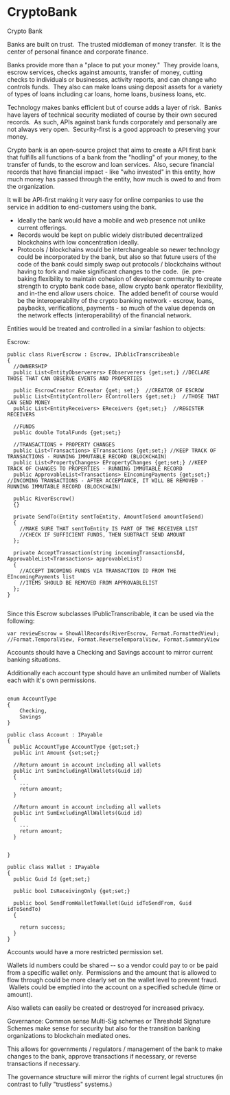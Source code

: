 # CryptoBank
Crypto Bank

Banks are built on trust.  The trusted middleman of money transfer.  It is the center of personal finance and corporate finance.

Banks provide more than a "place to put your money."  They provide loans, escrow services, checks against amounts, transfer of money, cutting checks to individuals or businesses, activity reports, and can change who controls funds.  They also can make loans using deposit assets for a variety of types of loans including car loans, home loans, business loans, etc.

Technology makes banks efficient but of course adds a layer of risk.  Banks have layers of technical security mediated of course by their own secured records.  As such, APIs against bank funds corporately and personally are not always very open.  Security-first is a good approach to preserving your money.

Crypto bank is an open-source project that aims to create a API first bank that fulfills all functions of a bank from the "hodling" of your money, to the transfer of funds, to the escrow and loan services.  Also, secure financial records that have financial impact - like "who invested" in this entity, how much money has passed through the entity, how much is owed to and from the organization.

It will be API-first making it very easy for online companies to use the service in addition to end-customers using the bank. 

- Ideally the bank would have a mobile and web presence not unlike current offerings.  
- Records would be kept on public widely distributed decentralized blockchains with low concentration ideally.
- Protocols / blockchains would be interchangeable so newer technology could be incorporated by the bank, but also so that future users of the code of the bank could simply swap out protocols / blockchains without having to fork and make significant changes to the code.  (ie. pre-baking flexibility to maintain cohesion of developer community to create strength to crypto bank code base, allow crypto bank operator flexibility, and in-the end allow users choice.  The added benefit of course would be the interoperability of the crypto banking network - escrow, loans, paybacks, verifications, payments - so much of the value depends on the network effects (interoperability) of the financial network. 

Entities would be treated and controlled in a similar fashion to objects:


Escrow:
```
public class RiverEscrow : Escrow, IPublicTranscribeable
{
  //OWNERSHIP
  public List<EntityObserverers> EObserverers {get;set;} //DECLARE THOSE THAT CAN OBSERVE EVENTS AND PROPERTIES

  public EscrowCreator ECreator {get; set;}  //CREATOR OF ESCROW 
  public List<EntityController> EControllers {get;set;}  //THOSE THAT CAN SEND MONEY
  public List<EntityReceivers> EReceivers {get;set;}  //REGISTER RECEIVERS
  
  //FUNDS
  public double TotalFunds {get;set;}
  
  //TRANSACTIONS + PROPERTY CHANGES
  public List<Transactions> ETransactions {get;set;} //KEEP TRACK OF TRANSACTIONS - RUNNING IMMUTABLE RECORD (BLOCKCHAIN)
  public List<PropertyChanges> EPropertyChanges {get;set;} //KEEP TRACK OF CHANGES TO PROPERTIES - RUNNING IMMUTABLE RECORD
  public ApprovableList<Transactions> EIncomingPayments {get;set;} //INCOMING TRANSACTIONS - AFTER ACCEPTANCE, IT WILL BE REMOVED - RUNNING IMMUTABLE RECORD (BLOCKCHAIN)

  public RiverEscrow()
  {}
  
  private SendTo(Entity sentToEntity, AmountToSend amountToSend)
  {
    //MAKE SURE THAT sentToEntity IS PART OF THE RECEIVER LIST
    //CHECK IF SUFFICIENT FUNDS, THEN SUBTRACT SEND AMOUNT 
  };
  
  private AcceptTransaction(string incomingTransactionsId, ApprovableList<Transactions> approvableList)
  {
    //ACCEPT INCOMING FUNDS VIA TRANSACTION ID FROM THE EIncomingPayments list
    //ITEMS SHOULD BE REMOVED FROM APPROVABLELIST
  };  
}


```


Since this Escrow subclasses IPublicTranscribable, it can be used via the following:

```
var reviewEscrow = ShowAllRecords(RiverEscrow, Format.FormattedView); //Format.TemporalView, Format.ReverseTemporalView, Format.SummaryView

```

Accounts should have a Checking and Savings account to mirror current banking situations.

Additionally each account type should have an unlimited number of Wallets each with it's own permissions.

```

enum AccountType
{
    Checking,
    Savings
}

public class Account : IPayable
{
  public AccountType AccountType {get;set;}
  public int Amount {set;set;}
  
  //Return amount in account including all wallets
  public int SumIncludingAllWallets(Guid id)
  {
    ...
    return amount;
  }

  //Return amount in account including all wallets
  public int SumExcludingAllWallets(Guid id)
  {
    ...
    return amount;
  }


}

public class Wallet : IPayable
{
  public Guid Id {get;set;}
  
  public bool IsReceivingOnly {get;set;}
  
  public bool SendFromWalletToWallet(Guid idToSendFrom, Guid idToSendTo)
  {
  
    return success;
  }
}
```
Accounts would have a more restricted permission set.

Wallets id numbers could be shared -- so a vendor could pay to or be paid from a specific wallet only.  Permissions and the amount that is allowed to flow through could be more clearly set on the wallet level to prevent fraud.  Wallets could be emptied into the account on a specified schedule (time or amount).

Also wallets can easily be created or destroyed for increased privacy.

Governance:
Common sense Multi-Sig schemes or Threshold Signature Schemes make sense for security but also for the transition banking organizations to blockchain mediated ones.

This allows for governments / regulators / management of the bank to make changes to the bank, approve transactions if necessary, or reverse transactions if necessary.

The governance structure will mirror the rights of current legal structures (in contrast to fully "trustless" systems.)
